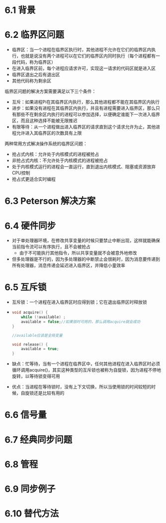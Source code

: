 # 6.1 背景



# 6.2 临界区问题

- 临界区：当一个进程在临界区执行时，其他进程不允许在它们的临界区内执行，也就是说没有两个进程可以在它们的临界区内同时执行（每个进程都有一段代码，称为临界区）
- 在进入临界区前，每个进程应请求许可，实现这一请求的代码区就是进入区
- 临界区退出之后有退出区
- 其他代码称为剩余区



临界区问题的解决方案需要满足以下三个条件：

- 互斥：如果进程Pi在其临界区内执行，那么其他进程都不能在其临界区内执行
- 进步：如果没有进程在其临界区内执行，并且有进程需要进入临界区，那么只有那些不在剩余区内执行的进程可以参加选择，以便确定谁能下一次进入临界区，而且这种选择不能被无限推迟
- 有限等待：从一个进程做出进入临界区的请求直到这个请求允许为止，其他进程允许进入其临界区的次数具有上限



两种常用方式解决操作系统的临界区问题：

- 抢占式内核：允许处于内核模式的进程被抢占
- 非抢占式内核：不允许处于内核模式的进程被抢占
- 处于内核模式运行的进程会一直运行，直到退出内核模式、阻塞或资源放弃CPU控制
- 抢占式更适合实时编程





# 6.3 Peterson 解决方案



# 6.4 硬件同步

- 对于单处理器环境，在修改共享变量的时候只要禁止中断出现，这样就能确保当前指令流可以有序执行，且不会被抢占
  - 由于不可能执行其他指令，所以共享变量就不会被意外地修改
- 但多处理器是不行的，因为多处理器的中断禁止会很耗时，因为消息要传递到所有处理器，消息传递会延迟进入临界区，并降低小童效率





# 6.5 互斥锁

- 互斥锁：一个进程在进入临界区时应得到锁；它在退出临界区时释放锁

- ```cpp
  void acquire() {
      while (!available) ;
      available = false;//如果锁时可用的，那么调用acquire就会成功
  }
  
  //available应该是全局变量
  
  void release() {
      available = true;
  }
  ```

- 缺点：忙等待，当有一个进程在临界区中，任何其他进程在进入临界区时必须循环调用acquire()，其实这种类型的互斥锁也被称为自旋锁，因为进程不停地旋转，以等待锁变得可用

- 优点：当进程在等待锁时，没有上下文切换，所以当使用锁的时间较短的时候，自旋锁还是比较有用的





# 6.6 信号量



# 6.7 经典同步问题



# 6.8 管程



# 6.9 同步例子



# 6.10 替代方法